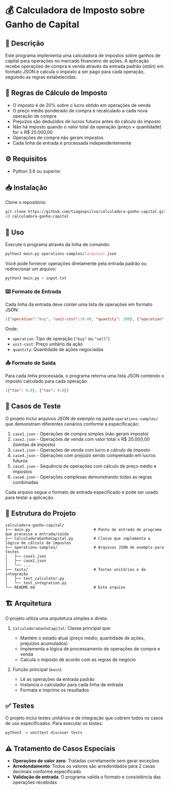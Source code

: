 # 💰 Calculadora de Imposto sobre Ganho de Capital

## 📝 Descrição

Este programa implementa uma calculadora de impostos sobre ganhos de capital para operações no mercado financeiro de ações. A aplicação recebe operações de compra e venda através da entrada padrão (stdin) em formato JSON e calcula o imposto a ser pago para cada operação, seguindo as regras estabelecidas.

## 📜 Regras de Cálculo de Imposto

- O imposto é de 20% sobre o lucro obtido em operações de venda
- O preço médio ponderado de compra é recalculado a cada nova operação de compra
- Prejuízos são deduzidos de lucros futuros antes do cálculo do imposto
- Não há imposto quando o valor total da operação (preço × quantidade) for ≤ R$ 20.000,00
- Operações de compra não geram impostos
- Cada linha de entrada é processada independentemente

## ⚙️ Requisitos

- Python 3.6 ou superior


## 📥 Instalação

Clone o repositório:

```bash
git clone https://github.com/tiagonpsilva/calculadora-ganho-capital.git
cd calculadora-ganho-capital
```

## 🚀 Uso

Execute o programa através da linha de comando:

```bash
python3 main.py operations-samples/[arquivo].json
```

Você pode fornecer operações diretamente pela entrada padrão ou redirecionar um arquivo:

```bash
python3 main.py < input.txt
```

### ⌨️ Formato de Entrada

Cada linha da entrada deve conter uma lista de operações em formato JSON:

```json
[{"operation":"buy", "unit-cost":10.00, "quantity": 100}, {"operation":"sell", "unit-cost":15.00, "quantity": 50}]
```

Onde:
- `operation`: Tipo de operação (`"buy"` ou `"sell"`)
- `unit-cost`: Preço unitário da ação
- `quantity`: Quantidade de ações negociadas

### 📤 Formato de Saída

Para cada linha processada, o programa retorna uma lista JSON contendo o imposto calculado para cada operação:

```json
[{"tax": 0.0}, {"tax": 0.0}]
```

## 🧪 Casos de Teste

O projeto inclui arquivos JSON de exemplo na pasta `operations-samples/` que demonstram diferentes cenários conforme a especificação:

1. `case1.json` - Operações de compra simples (não geram imposto)
2. `case2.json` - Operações de venda com valor total ≤ R$ 20.000,00 (isentas de imposto)
3. `case3.json` - Operações de venda com lucro e cálculo de imposto
4. `case4.json` - Operações com prejuízo sendo compensado em lucros futuros
5. `case5.json` - Sequência de operações com cálculo de preço médio e impostos
6. `case6.json` - Operações complexas demonstrando todas as regras combinadas

Cada arquivo segue o formato de entrada especificado e pode ser usado para testar a aplicação.

## 📁 Estrutura do Projeto

```
calculadora-ganho-capital/
├── main.py                            # Ponto de entrada do programa que processa a entrada/saída
├── CalculadoraGanhoCapital.py         # Classe que implementa a lógica de cálculo de impostos
├── operations-samples/                # Arquivos JSON de exemplo para testes
│   ├── case1.json
│   ├── case2.json
│   └── ...
├── tests/                             # Testes unitários e de integração
│   ├── test_calculator.py
│   └── test_integration.py
└── README.md                          # Este arquivo
```

## 🏗️ Arquitetura

O projeto utiliza uma arquitetura simples e direta:

1. `CalculadoraGanhoCapital`: Classe principal que:
   - Mantém o estado atual (preço médio, quantidade de ações, prejuízos acumulados)
   - Implementa a lógica de processamento de operações de compra e venda
   - Calcula o imposto de acordo com as regras de negócio

2. Função principal (`main`):
   - Lê as operações da entrada padrão
   - Instancia o calculador para cada linha de entrada
   - Formata e imprime os resultados

## ✅ Testes

O projeto inclui testes unitários e de integração que cobrem todos os casos de uso especificados. Para executar os testes:

```bash
python3 -m unittest discover tests
```


## ⚠️ Tratamento de Casos Especiais

- **Operações de valor zero**: Tratadas corretamente sem gerar exceções
- **Arredondamento**: Todos os valores são arredondados para 2 casas decimais conforme especificado
- **Validação de entrada**: O programa valida o formato e consistência das operações recebidas